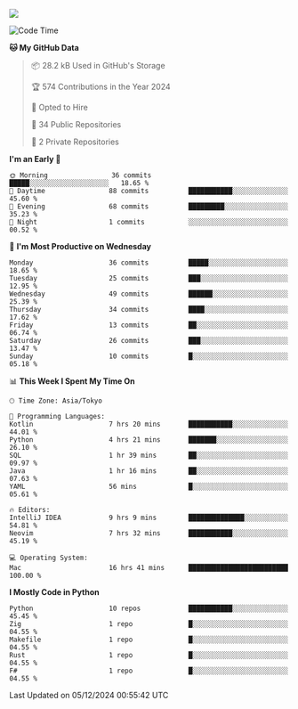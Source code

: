 ![](https://komarev.com/ghpvc/?username=kitagawa-hr)

<!--START_SECTION:waka-->
![Code Time](http://img.shields.io/badge/Code%20Time-1%2C238%20hrs%2012%20mins-blue)

**🐱 My GitHub Data** 

> 📦 28.2 kB Used in GitHub's Storage 
 > 
> 🏆 574 Contributions in the Year 2024
 > 
> 💼 Opted to Hire
 > 
> 📜 34 Public Repositories 
 > 
> 🔑 2 Private Repositories 
 > 
**I'm an Early 🐤** 

```text
🌞 Morning                36 commits          █████░░░░░░░░░░░░░░░░░░░░   18.65 % 
🌆 Daytime                88 commits          ███████████░░░░░░░░░░░░░░   45.60 % 
🌃 Evening                68 commits          █████████░░░░░░░░░░░░░░░░   35.23 % 
🌙 Night                  1 commits           ░░░░░░░░░░░░░░░░░░░░░░░░░   00.52 % 
```
📅 **I'm Most Productive on Wednesday** 

```text
Monday                   36 commits          █████░░░░░░░░░░░░░░░░░░░░   18.65 % 
Tuesday                  25 commits          ███░░░░░░░░░░░░░░░░░░░░░░   12.95 % 
Wednesday                49 commits          ██████░░░░░░░░░░░░░░░░░░░   25.39 % 
Thursday                 34 commits          ████░░░░░░░░░░░░░░░░░░░░░   17.62 % 
Friday                   13 commits          ██░░░░░░░░░░░░░░░░░░░░░░░   06.74 % 
Saturday                 26 commits          ███░░░░░░░░░░░░░░░░░░░░░░   13.47 % 
Sunday                   10 commits          █░░░░░░░░░░░░░░░░░░░░░░░░   05.18 % 
```


📊 **This Week I Spent My Time On** 

```text
🕑︎ Time Zone: Asia/Tokyo

💬 Programming Languages: 
Kotlin                   7 hrs 20 mins       ███████████░░░░░░░░░░░░░░   44.01 % 
Python                   4 hrs 21 mins       ███████░░░░░░░░░░░░░░░░░░   26.10 % 
SQL                      1 hr 39 mins        ██░░░░░░░░░░░░░░░░░░░░░░░   09.97 % 
Java                     1 hr 16 mins        ██░░░░░░░░░░░░░░░░░░░░░░░   07.63 % 
YAML                     56 mins             █░░░░░░░░░░░░░░░░░░░░░░░░   05.61 % 

🔥 Editors: 
IntelliJ IDEA            9 hrs 9 mins        ██████████████░░░░░░░░░░░   54.81 % 
Neovim                   7 hrs 32 mins       ███████████░░░░░░░░░░░░░░   45.19 % 

💻 Operating System: 
Mac                      16 hrs 41 mins      █████████████████████████   100.00 % 
```

**I Mostly Code in Python** 

```text
Python                   10 repos            ███████████░░░░░░░░░░░░░░   45.45 % 
Zig                      1 repo              █░░░░░░░░░░░░░░░░░░░░░░░░   04.55 % 
Makefile                 1 repo              █░░░░░░░░░░░░░░░░░░░░░░░░   04.55 % 
Rust                     1 repo              █░░░░░░░░░░░░░░░░░░░░░░░░   04.55 % 
F#                       1 repo              █░░░░░░░░░░░░░░░░░░░░░░░░   04.55 % 
```




 Last Updated on 05/12/2024 00:55:42 UTC
<!--END_SECTION:waka-->
